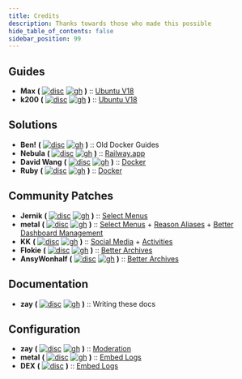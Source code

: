 ```yaml
---
title: Credits
description: Thanks towards those who made this possible
hide_table_of_contents: false
sidebar_position: 99
---
```


## Guides

- **Max** **(** [![disc](/img/logos/discord.png)](https://discord.com/users/678240766790729728) [![gh](/img/logos/github.png)](https://github.com/MaxT-uk) **)** :: [Ubuntu V18](./setup/operating-systems/ubuntu-18.md)
- **k200** **(** [![disc](/img/logos/discord.png)](https://discord.com/users/899780238920253441) [![gh](/img/logos/github.png)](https://github.com/k200-dev) **)** :: [Ubuntu V18](./setup/operating-systems/ubuntu-18.md)

## Solutions

- **Ben!** **(** [![disc](/img/logos/discord.png)](https://discord.com/users/255834596766253057) [![gh](/img/logos/github.png)](https://github.com/Benricheson101) **)** :: Old Docker Guides
- **Nebula** **(** [![disc](/img/logos/discord.png)](https://discord.com/users/524722785302609941) [![gh](/img/logos/github.png)](https://github.com/nebulatgs) **)** :: [Railway.app](./setup/solutions/both/railway.md)
- **David Wang** **(** [![disc](/img/logos/discord.png)](https://discord.com/users/499810861335183372) [![gh](/img/logos/github.png)](https://github.com/duendwang) **)** :: [Docker](./setup/operating-systems/linux-docker.md)
- **Ruby** **(** [![disc](/img/logos/discord.png)](https://discord.com/users/787592668242640907) [![gh](/img/logos/github.png)](https://github.com/rubyowo) **)** :: [Docker](./setup/operating-systems/linux-docker.md)

## Community Patches

- **Jernik** **(** [![disc](/img/logos/discord.png)](https://discord.com/users/100613274353029120) [![gh](/img/logos/github.png)](https://github.com/Jernik) **)** :: [Select Menus](./patch/select-menu.md)
- **metal** **(** [![disc](/img/logos/discord.png)](https://discord.com/users/344837487526412300) [![gh](/img/logos/github.png)](https://github.com/metal0) **)** :: [Select Menus](./patch/select-menu.md) + [Reason Aliases](./patch/reason-aliases.md) + [Better Dashboard Management](./patch/better-dashboard-management.md)
- **KK** **(** [![disc](/img/logos/discord.png)](https://discord.com/users/426892116258717707) [![gh](/img/logos/github.png)](https://github.com/KK964) **)** :: [Social Media](./patch/social-media.md) + [Activities](./patch/activities.md)
- **Flokie** **(** [![disc](/img/logos/discord.png)](https://discord.com/users/161165663715459072) [![gh](/img/logos/github.png)](https://github.com/FlokieW) **)** :: [Better Archives](./patch/better-archives.md)
- **AnsyWonhalf** **(** [![disc](/img/logos/discord.png)](https://discord.com/users/141288766760288256) [![gh](/img/logos/github.png)](https://github.com/AnsyWonhalf) **)** :: [Better Archives](./patch/better-archives.md)

## Documentation

- **zay** **(** [![disc](/img/logos/discord.png)](https://discord.com/users/452793411401940995) [![gh](/img/logos/github.png)](https://github.com/isaacKenyon) **)** :: Writing these docs

## Configuration

- **zay** **(** [![disc](/img/logos/discord.png)](https://discord.com/users/452793411401940995) [![gh](/img/logos/github.png)](https://github.com/isaacKenyon) **)** :: [Moderation](./config/moderation/mod_actions.md)
- **metal** **(** [![disc](/img/logos/discord.png)](https://discord.com/users/344837487526412300) [![gh](/img/logos/github.png)](https://github.com/metal0) **)** :: [Embed Logs](./config/logs/embed_logs.md)
- **DEX** **(** [![disc](/img/logos/discord.png)](https://discord.com/users/347727875266576395) **)** :: [Embed Logs](./config/logs/embed_logs.md)
